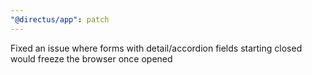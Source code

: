 ```yaml
---
"@directus/app": patch
---
```


Fixed an issue where forms with detail/accordion fields starting closed would freeze the browser once opened
